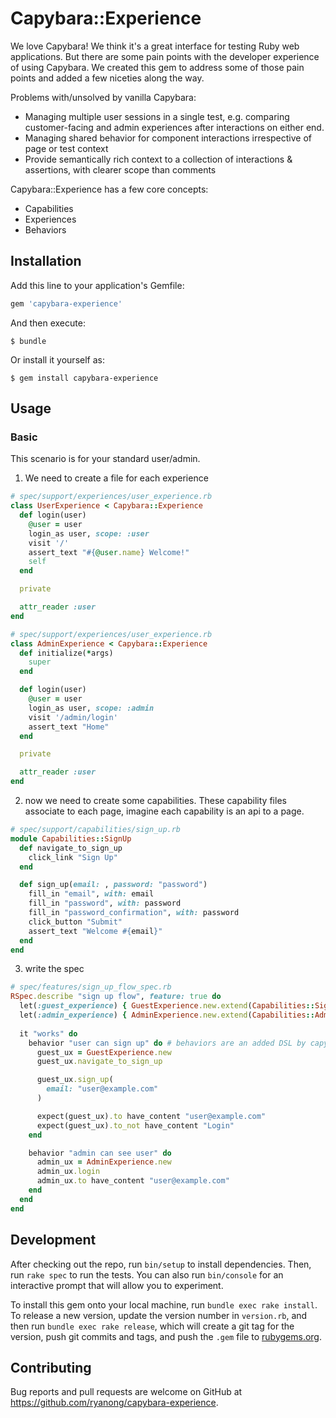 # Capybara::Experience
We love Capybara! We think it's a great interface for testing Ruby web applications. But there are some pain points with the developer experience of using Capybara. We created this gem to address some of those pain points and added a few niceties along the way.

Problems with/unsolved by vanilla Capybara:
* Managing multiple user sessions in a single test, e.g. comparing customer-facing and admin experiences after interactions on either end.
* Managing shared behavior for component interactions irrespective of page or test context
* Provide semantically rich context to a collection of interactions & assertions, with clearer scope than comments 

Capybara::Experience has a few core concepts:
* Capabilities
* Experiences 
* Behaviors

## Installation

Add this line to your application's Gemfile:

```ruby
gem 'capybara-experience'
```

And then execute:

    $ bundle

Or install it yourself as:

    $ gem install capybara-experience

## Usage

### Basic
This scenario is for your standard user/admin.
1. We need to create a file for each experience

```ruby
# spec/support/experiences/user_experience.rb
class UserExperience < Capybara::Experience
  def login(user)
    @user = user
    login_as user, scope: :user
    visit '/'
    assert_text "#{@user.name} Welcome!"
    self
  end

  private

  attr_reader :user
end
```

```ruby
# spec/support/experiences/user_experience.rb
class AdminExperience < Capybara::Experience
  def initialize(*args)
    super
  end

  def login(user)
    @user = user
    login_as user, scope: :admin
    visit '/admin/login'
    assert_text "Home"
  end

  private

  attr_reader :user
end
```

2. now we need to create some capabilities. These capability files associate to each page, imagine each capability is an api to a page.

```ruby
# spec/support/capabilities/sign_up.rb
module Capabilities::SignUp
  def navigate_to_sign_up
    click_link "Sign Up"
  end

  def sign_up(email: , password: "password")
    fill_in "email", with: email
    fill_in "password", with: password
    fill_in "password_confirmation", with: password
    click_button "Submit"
    assert_text "Welcome #{email}"
  end
end
```

3. write the spec
```ruby
# spec/features/sign_up_flow_spec.rb
RSpec.describe "sign up flow", feature: true do
  let(:guest_experience) { GuestExperience.new.extend(Capabilities::SignUp) }
  let(:admin_experience) { AdminExperience.new.extend(Capabilities::Admin::ManageUser) }
  
  it "works" do
    behavior "user can sign up" do # behaviors are an added DSL by capybara-experiences to group interactions & assertions
      guest_ux = GuestExperience.new
      guest_ux.navigate_to_sign_up

      guest_ux.sign_up(
        email: "user@example.com"
      )

      expect(guest_ux).to have_content "user@example.com"
      expect(guest_ux).to_not have_content "Login"
    end

    behavior "admin can see user" do
      admin_ux = AdminExperience.new
      admin_ux.login
      admin_ux.to have_content "user@example.com"
    end
  end
end
```

## Development

After checking out the repo, run `bin/setup` to install dependencies. Then, run `rake spec` to run the tests. You can also run `bin/console` for an interactive prompt that will allow you to experiment.

To install this gem onto your local machine, run `bundle exec rake install`. To release a new version, update the version number in `version.rb`, and then run `bundle exec rake release`, which will create a git tag for the version, push git commits and tags, and push the `.gem` file to [rubygems.org](https://rubygems.org).

## Contributing

Bug reports and pull requests are welcome on GitHub at https://github.com/ryanong/capybara-experience.

